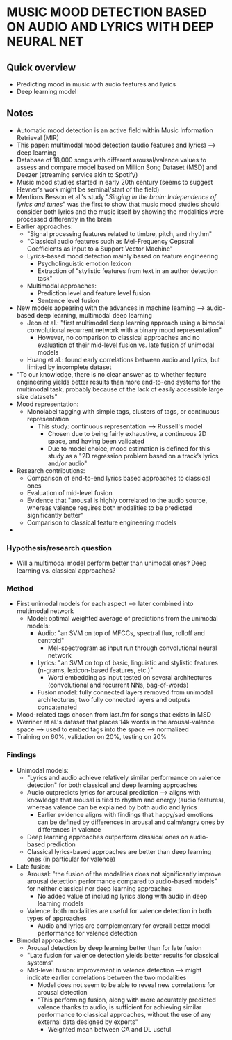 # MUSIC MOOD DETECTION BASED ON AUDIO AND LYRICS WITH DEEP NEURAL NET

## Quick overview
- Predicting mood in music with audio features and lyrics
- Deep learning model

## Notes
- Automatic mood detection is an active field within Music Information Retrieval (MIR)
- This paper: multimodal mood detection (audio features and lyrics) --> deep learning
- Database of 18,000 songs with different arousal/valence values to assess and compare model based on Million Song Dataset (MSD) and Deezer (streaming service akin to Spotify)
- Music mood studies started in early 20th century (seems to suggest Hevner's work might be seminal/start of the field)
- Mentions Besson et al.'s study "_Singing in the brain: Independence of lyrics and tunes_" was the first to show that music mood studies should consider both lyrics and the music itself by showing the modalities were processed differently in the brain
- Earlier approaches:
    - "Signal processing features related to timbre, pitch, and rhythm"
    - "Classical audio features such as Mel-Frequency Cepstral Coefficients as input to a Support Vector Machine"
    - Lyrics-based mood detection mainly based on feature engineering
        - Psycholinguistic emotion lexicon
        - Extraction of "stylistic features from text in an author detection task"
    - Multimodal approaches:
        - Prediction level and feature level fusion
        - Sentence level fusion
- New models appearing with the advances in machine learning --> audio-based deep learning, multimodal deep learning
    - Jeon et al.: "first multimodal deep learning approach using a bimodal convolutional recurrent network with a binary mood representation"
        - However, no comparison to classical approaches and no evaluation of their mid-level fusion vs. late fusion of unimodal models
    - Huang et al.: found early correlations between audio and lyrics, but limited by incomplete dataset
- "To our knowledge, there is no clear answer as to whether feature engineering yields better results than more end-to-end systems for the multimodal task, probably because of the lack of easily accessible large size datasets"
- Mood representation:
    - Monolabel tagging with simple tags, clusters of tags, or continuous representation
        - This study: continuous representation --> Russell's model
            - Chosen due to being fairly exhaustive, a continuous 2D space, and having been validated
            - Due to model choice, mood estimation is defined for this study as a "2D regression problem based on a track’s lyrics and/or audio"
- Research contributions:
    - Comparison of end-to-end lyrics based approaches to classical ones
    - Evaluation of mid-level fusion
    - Evidence that "arousal is highly correlated to the audio source, whereas valence requires both modalities to be predicted significantly better"
    - Comparison to classical feature engineering models
- 

### Hypothesis/research question
- Will a multimodal model perform better than unimodal ones? Deep learning vs. classical approaches?

### Method
- First unimodal models for each aspect --> later combined into multimodal network
    - Model: optimal weighted average of predictions from the unimodal models:
        - Audio: "an SVM on top of MFCCs, spectral flux, rolloff and centroid"
            - Mel-spectrogram as input run through convolutional neural network
        - Lyrics: "an SVM on top of basic, linguistic and stylistic features (n-grams, lexicon-based features, etc.)"
            - Word embedding as input tested on several architectures (convolutional and recurrent NNs, bag-of-words)
        - Fusion model: fully connected layers removed from unimodal architectures; two fully connected layers and outputs concatenated
- Mood-related tags chosen from last.fm for songs that exists in MSD
- Werriner et al.'s dataset that places 14k words in the arousal-valence space --> used to embed tags into the space --> normalized
- Training on 60%, validation on 20%, testing on 20%

### Findings
- Unimodal models:
    - "Lyrics and audio achieve relatively similar performance on valence detection" for both classical and deep learning approaches
    - Audio outpredicts lyrics for arousal prediction --> aligns with knowledge that arousal is tied to rhythm and energy (audio features), whereas valence can be explained by both audio and lyrics
        - Earlier evidence aligns with findings that happy/sad emotions can be defined by differences in arousal and calm/angry ones by differences in valence
    - Deep learning approaches outperform classical ones on audio-based prediction
    - Classical lyrics-based approaches are better than deep learning ones (in particular for valence)
- Late fusion:
    - Arousal: "the fusion of the modalities does not significantly improve arousal detection performance compared to audio-based models" for neither classical nor deep learning approaches
        - No added value of including lyrics along with audio in deep learning models
    - Valence: both modalities are useful for valence detection in both types of approaches
        - Audio and lyrics are complementary for overall better model performance for valence detection
- Bimodal approaches:
    - Arousal detection by deep learning better than for late fusion
    - "Late fusion for valence detection yields better results for classical systems"
    - Mid-level fusion: improvement in valence detection --> might indicate earlier correlations between the two modalities
        - Model does not seem to be able to reveal new correlations for arousal detection
        - "This performing fusion, along with more accurately predicted valence thanks to audio, is sufficient for achieving similar performance to classical approaches, without the use of any external data designed by experts"
            - Weighted mean between CA and DL useful

